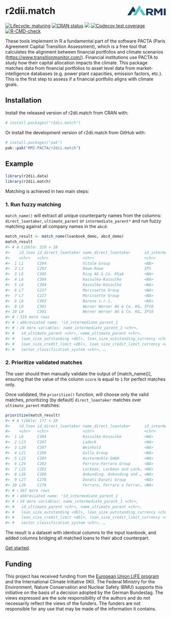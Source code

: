 
<!-- README.md is generated from README.Rmd. Please edit that file -->

# r2dii.match <img src="man/figures/logo.png" align="right" width="120" />

<!-- badges: start -->

[![Lifecycle:
maturing](https://img.shields.io/badge/lifecycle-maturing-blue.svg)](https://lifecycle.r-lib.org/articles/stages.html)
[![CRAN
status](https://www.r-pkg.org/badges/version/r2dii.match)](https://CRAN.R-project.org/package=r2dii.match)
[![](https://cranlogs.r-pkg.org/badges/grand-total/r2dii.match)](https://CRAN.R-project.org/package=r2dii.match)
[![Codecov test
coverage](https://codecov.io/gh/RMI-PACTA/r2dii.match/branch/main/graph/badge.svg)](https://app.codecov.io/gh/RMI-PACTA/r2dii.match?branch=main)
[![R-CMD-check](https://github.com/RMI-PACTA/r2dii.match/actions/workflows/R-CMD-check.yaml/badge.svg)](https://github.com/RMI-PACTA/r2dii.match/actions/workflows/R-CMD-check.yaml)
<!-- badges: end -->

These tools implement in R a fundamental part of the software PACTA
(Paris Agreement Capital Transition Assessment), which is a free tool
that calculates the alignment between financial portfolios and climate
scenarios (<https://www.transitionmonitor.com/>). Financial institutions
use PACTA to study how their capital allocation impacts the climate.
This package matches data from financial portfolios to asset level data
from market-intelligence databases (e.g. power plant capacities,
emission factors, etc.). This is the first step to assess if a financial
portfolio aligns with climate goals.

## Installation

Install the released version of r2dii.match from CRAN with:

``` r
# install.packages("r2dii.match")
```

Or install the development version of r2dii.match from GitHub with:

``` r
# install.packages("pak")
pak::pak("RMI-PACTA/r2dii.match")
```

## Example

``` r
library(r2dii.data)
library(r2dii.match)
```

Matching is achieved in two main steps:

### 1. Run fuzzy matching

`match_name()` will extract all unique counterparty names from the
columns: `direct_loantaker`, `ultimate_parent` or `intermediate_parent*`
and run fuzzy matching against all company names in the `abcd`:

``` r
match_result <- match_name(loanbook_demo, abcd_demo)
match_result 
#> # A tibble: 329 × 28
#>    id_loan id_direct_loantaker name_direct_loantaker      id_intermediate_pare…¹
#>    <chr>   <chr>               <chr>                      <chr>                 
#>  1 L1      C294                Vitale Group               <NA>                  
#>  2 L3      C292                Rowe-Rowe                  IP5                   
#>  3 L5      C305                Ring AG & Co. KGaA         <NA>                  
#>  4 L6      C304                Kassulke-Kassulke          <NA>                  
#>  5 L6      C304                Kassulke-Kassulke          <NA>                  
#>  6 L7      C227                Morissette Group           <NA>                  
#>  7 L7      C227                Morissette Group           <NA>                  
#>  8 L8      C303                Barone s.r.l.              <NA>                  
#>  9 L9      C301                Werner Werner AG & Co. KG… IP10                  
#> 10 L9      C301                Werner Werner AG & Co. KG… IP10                  
#> # ℹ 319 more rows
#> # ℹ abbreviated name: ¹​id_intermediate_parent_1
#> # ℹ 24 more variables: name_intermediate_parent_1 <chr>,
#> #   id_ultimate_parent <chr>, name_ultimate_parent <chr>,
#> #   loan_size_outstanding <dbl>, loan_size_outstanding_currency <chr>,
#> #   loan_size_credit_limit <dbl>, loan_size_credit_limit_currency <chr>,
#> #   sector_classification_system <chr>, …
```

### 2. Prioritize validated matches

The user should then manually validate the output of \[match_name()\],
ensuring that the value of the column `score` is equal to `1` for
perfect matches only.

Once validated, the `prioritize()` function, will choose only the valid
matches, prioritizing (by default) `direct_loantaker` matches over
`ultimate_parent` matches:

``` r
prioritize(match_result)
#> # A tibble: 177 × 28
#>    id_loan id_direct_loantaker name_direct_loantaker      id_intermediate_pare…¹
#>    <chr>   <chr>               <chr>                      <chr>                 
#>  1 L6      C304                Kassulke-Kassulke          <NA>                  
#>  2 L13     C297                Ladeck                     <NA>                  
#>  3 L20     C287                Weinhold                   <NA>                  
#>  4 L21     C286                Gallo Group                <NA>                  
#>  5 L22     C285                Austermuhle GmbH           <NA>                  
#>  6 L24     C282                Ferraro-Ferraro Group      <NA>                  
#>  7 L25     C281                Lockman, Lockman and Lock… <NA>                  
#>  8 L26     C280                Ankunding, Ankunding and … <NA>                  
#>  9 L27     C278                Donati-Donati Group        <NA>                  
#> 10 L28     C276                Ferraro, Ferraro e Ferrar… <NA>                  
#> # ℹ 167 more rows
#> # ℹ abbreviated name: ¹​id_intermediate_parent_1
#> # ℹ 24 more variables: name_intermediate_parent_1 <chr>,
#> #   id_ultimate_parent <chr>, name_ultimate_parent <chr>,
#> #   loan_size_outstanding <dbl>, loan_size_outstanding_currency <chr>,
#> #   loan_size_credit_limit <dbl>, loan_size_credit_limit_currency <chr>,
#> #   sector_classification_system <chr>, …
```

The result is a dataset with identical columns to the input loanbook,
and added columns bridging all matched loans to their abcd counterpart.

[Get
started](https://rmi-pacta.github.io/r2dii.match/articles/r2dii-match.html).

## Funding

This project has received funding from the [European Union LIFE
program](https://wayback.archive-it.org/12090/20210412123959/https://ec.europa.eu/easme/en/)
and the International Climate Initiative (IKI). The Federal Ministry for
the Environment, Nature Conservation and Nuclear Safety (BMU) supports
this initiative on the basis of a decision adopted by the German
Bundestag. The views expressed are the sole responsibility of the
authors and do not necessarily reflect the views of the funders. The
funders are not responsible for any use that may be made of the
information it contains.

